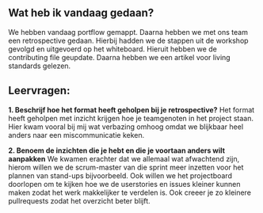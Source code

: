 ## Wat heb ik vandaag gedaan?
We hebben vandaag portflow gemappt. Daarna hebben we met ons team een retrospective gedaan. Hierbij hadden we de stappen uit de workshop gevolgd en uitgevoerd op het whiteboard. Hieruit hebben we de contributing file geupdate. 
Daarna hebben we een artikel voor living standards gelezen.

## Leervragen:
**1. Beschrijf hoe het format heeft geholpen bij je retrospective?**
Het format heeft geholpen met inzicht krijgen hoe je teamgenoten in het project staan. Hier kwam vooral bij mij wat verbazing omhoog omdat we blijkbaar heel anders naar een miscommunicatie keken.

**2. Benoem de inzichten die je hebt en die je voortaan anders wilt aanpakken**
We kwamen erachter dat we allemaal wat afwachtend zijn, hierom willen we de scrum-master van die sprint meer inzetten voor het plannen van stand-ups bijvoorbeeld. Ook willen we het projectboard doorlopen om te kijken hoe we de userstories en issues kleiner kunnen maken zodat het werk makkelijker te verdelen is. Ook creeer je zo kleinere pullrequests zodat het overzicht beter blijft.


